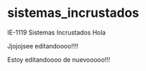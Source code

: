 # sistemas_incrustados
IE-1119 Sistemas Incrustados 
Hola


Jjojojsee editandoooo!!!!

Estoy editandoooo de nuevooooo!!!